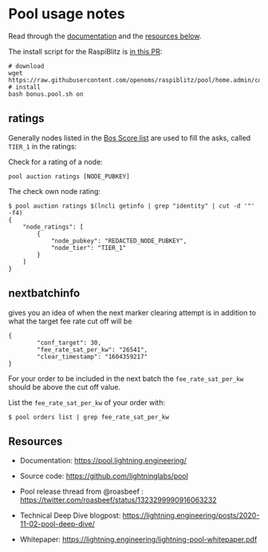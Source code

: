 # Pool usage notes

Read through the [documentation](https://pool.lightning.engineering/) and the [resources below](#resources).

The install script for the RaspiBlitz is [in this PR](https://github.com/rootzoll/raspiblitz/pull/1739):
```
# download
wget https://raw.githubusercontent.com/openoms/raspiblitz/pool/home.admin/config.scripts/bonus.pool.sh
# install
bash bonus.pool.sh on
```

## ratings

Generally nodes listed in the [Bos Score list](BosScore.md) are used to fill the asks, called `TIER_1` in the ratings:

Check for a rating of a node:
```
pool auction ratings [NODE_PUBKEY]
```

The check own node rating:

```
$ pool auction ratings $(lncli getinfo | grep "identity" | cut -d '"' -f4)
{
	"node_ratings": [
		{
			"node_pubkey": "REDACTED_NODE_PUBKEY",
			"node_tier": "TIER_1"
		}
	]
}
```

## nextbatchinfo
gives you an idea of when the next marker clearing attempt is in addition to what the target fee rate cut off will be
```
{
        "conf_target": 30,
        "fee_rate_sat_per_kw": "26541",
        "clear_timestamp": "1604359217"
}
```
For your order to be included in the next batch the `fee_rate_sat_per_kw` should be above the cut off value.

List the `fee_rate_sat_per_kw` of your order with:
```
$ pool orders list | grep fee_rate_sat_per_kw
```

## Resources

* Documentation: https://pool.lightning.engineering/

* Source code: https://github.com/lightninglabs/pool

* Pool release thread from @roasbeef : <https://twitter.com/roasbeef/status/1323299990916063232>

* Technical Deep Dive blogpost: <https://lightning.engineering/posts/2020-11-02-pool-deep-dive/>

* Whitepaper:  <https://lightning.engineering/lightning-pool-whitepaper.pdf>
